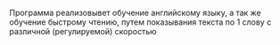 Программа реализовывет обучение английскому языку, а так же обучение быстрому чтению, путем показывания текста по 1 слову с различной (регулируемой) скоростью
